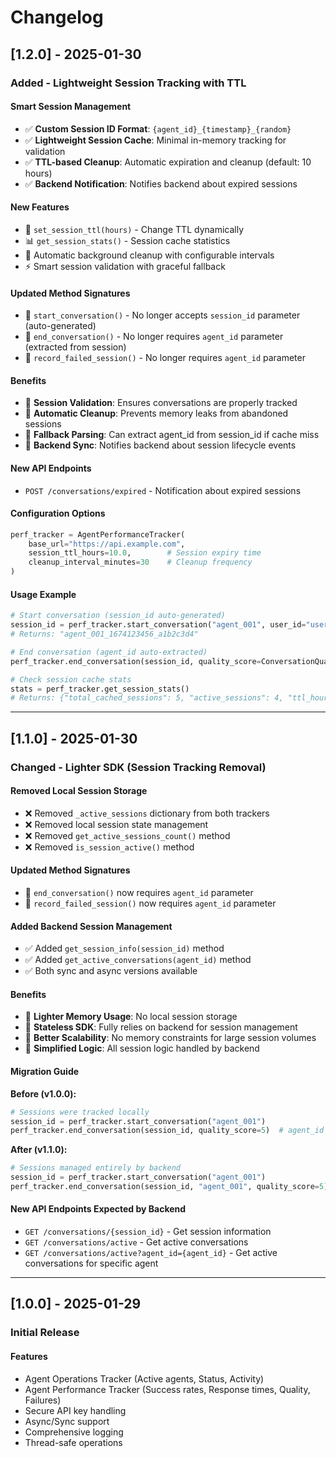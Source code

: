 # Changelog

## [1.2.0] - 2025-01-30

### Added - Lightweight Session Tracking with TTL

#### Smart Session Management
- ✅ **Custom Session ID Format**: `{agent_id}_{timestamp}_{random}` 
- ✅ **Lightweight Session Cache**: Minimal in-memory tracking for validation
- ✅ **TTL-based Cleanup**: Automatic expiration and cleanup (default: 10 hours)
- ✅ **Backend Notification**: Notifies backend about expired sessions

#### New Features
- 🔧 `set_session_ttl(hours)` - Change TTL dynamically
- 📊 `get_session_stats()` - Session cache statistics
- 🧹 Automatic background cleanup with configurable intervals
- ⚡ Smart session validation with graceful fallback

#### Updated Method Signatures
- 🔄 `start_conversation()` - No longer accepts `session_id` parameter (auto-generated)
- 🔄 `end_conversation()` - No longer requires `agent_id` parameter (extracted from session)
- 🔄 `record_failed_session()` - No longer requires `agent_id` parameter

#### Benefits
- 🎯 **Session Validation**: Ensures conversations are properly tracked
- 🧹 **Automatic Cleanup**: Prevents memory leaks from abandoned sessions
- 📍 **Fallback Parsing**: Can extract agent_id from session_id if cache miss
- 🔄 **Backend Sync**: Notifies backend about session lifecycle events

#### New API Endpoints
- `POST /conversations/expired` - Notification about expired sessions

#### Configuration Options
```python
perf_tracker = AgentPerformanceTracker(
    base_url="https://api.example.com",
    session_ttl_hours=10.0,        # Session expiry time
    cleanup_interval_minutes=30    # Cleanup frequency
)
```

#### Usage Example
```python
# Start conversation (session_id auto-generated)
session_id = perf_tracker.start_conversation("agent_001", user_id="user_123")
# Returns: "agent_001_1674123456_a1b2c3d4"

# End conversation (agent_id auto-extracted)
perf_tracker.end_conversation(session_id, quality_score=ConversationQuality.GOOD)

# Check session cache stats
stats = perf_tracker.get_session_stats()
# Returns: {"total_cached_sessions": 5, "active_sessions": 4, "ttl_hours": 10.0}
```

---

## [1.1.0] - 2025-01-30

### Changed - Lighter SDK (Session Tracking Removal)

#### Removed Local Session Storage
- ❌ Removed `_active_sessions` dictionary from both trackers
- ❌ Removed local session state management
- ❌ Removed `get_active_sessions_count()` method
- ❌ Removed `is_session_active()` method

#### Updated Method Signatures
- 🔄 `end_conversation()` now requires `agent_id` parameter
- 🔄 `record_failed_session()` now requires `agent_id` parameter

#### Added Backend Session Management
- ✅ Added `get_session_info(session_id)` method
- ✅ Added `get_active_conversations(agent_id)` method
- ✅ Both sync and async versions available

#### Benefits
- 🚀 **Lighter Memory Usage**: No local session storage
- 🚀 **Stateless SDK**: Fully relies on backend for session management
- 🚀 **Better Scalability**: No memory constraints for large session volumes
- 🚀 **Simplified Logic**: All session logic handled by backend

#### Migration Guide

**Before (v1.0.0):**
```python
# Sessions were tracked locally
session_id = perf_tracker.start_conversation("agent_001")
perf_tracker.end_conversation(session_id, quality_score=5)  # agent_id was optional
```

**After (v1.1.0):**
```python
# Sessions managed entirely by backend
session_id = perf_tracker.start_conversation("agent_001")
perf_tracker.end_conversation(session_id, "agent_001", quality_score=5)  # agent_id required
```

#### New API Endpoints Expected by Backend
- `GET /conversations/{session_id}` - Get session information
- `GET /conversations/active` - Get active conversations
- `GET /conversations/active?agent_id={agent_id}` - Get active conversations for specific agent

---

## [1.0.0] - 2025-01-29

### Initial Release

#### Features
- Agent Operations Tracker (Active agents, Status, Activity)
- Agent Performance Tracker (Success rates, Response times, Quality, Failures)
- Secure API key handling
- Async/Sync support
- Comprehensive logging
- Thread-safe operations 